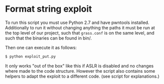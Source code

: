 # Format string exploit

To run this script you must use Python 2.7 and have pwntools installed.
Additionally to run it without changing anything the paths it must be run at the top level of our project, such that `grass.conf` is on the same level, and such that the binaries can be found in bin/.

Then one can execute it as follows:

```bash
$ python exploit_put.py
```

It only works "out of the box" like this if ASLR is disabled and no changes where made to the code structure. However the script also contains some helpers to adapt the exploit to a different code. (see script for explanations.)


